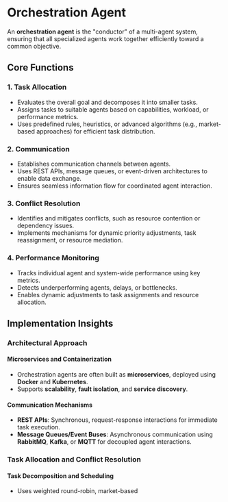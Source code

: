 # Orchestration Agent

An **orchestration agent** is the "conductor" of a multi-agent system, ensuring that all specialized agents work together efficiently toward a common objective.

## Core Functions

### 1. Task Allocation
- Evaluates the overall goal and decomposes it into smaller tasks.
- Assigns tasks to suitable agents based on capabilities, workload, or performance metrics.
- Uses predefined rules, heuristics, or advanced algorithms (e.g., market-based approaches) for efficient task distribution.

### 2. Communication
- Establishes communication channels between agents.
- Uses REST APIs, message queues, or event-driven architectures to enable data exchange.
- Ensures seamless information flow for coordinated agent interaction.

### 3. Conflict Resolution
- Identifies and mitigates conflicts, such as resource contention or dependency issues.
- Implements mechanisms for dynamic priority adjustments, task reassignment, or resource mediation.

### 4. Performance Monitoring
- Tracks individual agent and system-wide performance using key metrics.
- Detects underperforming agents, delays, or bottlenecks.
- Enables dynamic adjustments to task assignments and resource allocation.

## Implementation Insights

### Architectural Approach

#### Microservices and Containerization
- Orchestration agents are often built as **microservices**, deployed using **Docker** and **Kubernetes**.
- Supports **scalability**, **fault isolation**, and **service discovery**.

#### Communication Mechanisms
- **REST APIs**: Synchronous, request-response interactions for immediate task execution.
- **Message Queues/Event Buses**: Asynchronous communication using **RabbitMQ**, **Kafka**, or **MQTT** for decoupled agent interactions.

### Task Allocation and Conflict Resolution

#### Task Decomposition and Scheduling
- Uses weighted round-robin, market-based
